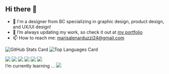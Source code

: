 ## Hi there 👋

- :raising_hand: I'm a designer from BC specializing in graphic design, product design, and UX/UI design!
- 🔭 I’m always updating my work, so check it out at [my portfolio](http://myportfolio.mlenarduzzi.ca/)
- 📫 How to reach me: marisalenarduzzi24@gmail.com

![GitHub Stats Card](https://github-readme-stats.vercel.app/api?username=marisalen&hide=contribs&show_icons=true&theme=github_dark) ![Top Languages Card](https://github-readme-stats.vercel.app/api/top-langs/?username=marisalen&layout=compact&theme=github_dark)

![](https://img.shields.io/static/v1?message=Maya&color=0696D7&logo=Autodesk&logoColor=white&label=) ![](https://img.shields.io/static/v1?message=3dsMax&color=0696D7&logo=Autodesk&logoColor=white&label=) ![](https://img.shields.io/badge/-Unity-222222.svg?logo=unity&logoColor=FFFFFF) ![](https://img.shields.io/badge/-VisualStudioCode-007ACC.svg?logo=visualstudiocode&style=plastic">) ![](https://img.shields.io/badge/-VisualStudio-5C2D91.svg?logo=visualstudio&style=plastic">) ![](https://img.shields.io/badge/-Git-F05032.svg?logo=git&logoColor=white)  
I’m currently learning ... ![](https://img.shields.io/badge/-C%23-239120.svg?logo=csharp&style=plastic">)  
